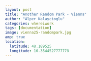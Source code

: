 ```yaml
---
layout: post
title: "Another Random Park - Vienna"
author: "Alper Kalaycioglu"
categories: whereiwork
tags: [documentation]
image: vienna25-randompark.jpg
amp: true
location:
  latitude: 48.189525
  longitude: 16.3544527777778
---
```

